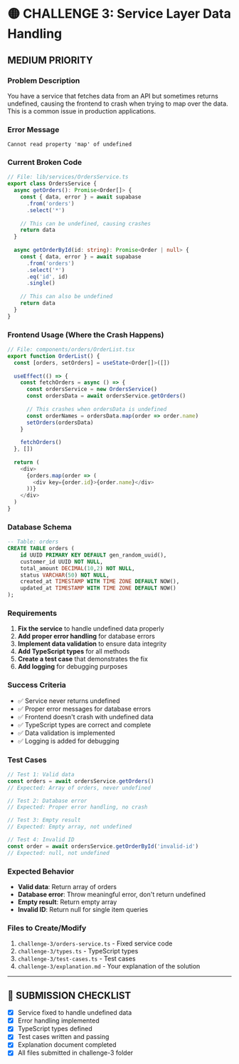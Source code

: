 # 🟡 **CHALLENGE 3: Service Layer Data Handling**
## **MEDIUM PRIORITY**

### **Problem Description**
You have a service that fetches data from an API but sometimes returns undefined, causing the frontend to crash when trying to map over the data. This is a common issue in production applications.

### **Error Message**
```
Cannot read property 'map' of undefined
```

### **Current Broken Code**
```typescript
// File: lib/services/OrdersService.ts
export class OrdersService {
  async getOrders(): Promise<Order[]> {
    const { data, error } = await supabase
      .from('orders')
      .select('*')
    
    // This can be undefined, causing crashes
    return data
  }
  
  async getOrderById(id: string): Promise<Order | null> {
    const { data, error } = await supabase
      .from('orders')
      .select('*')
      .eq('id', id)
      .single()
    
    // This can also be undefined
    return data
  }
}
```

### **Frontend Usage (Where the Crash Happens)**
```typescript
// File: components/orders/OrderList.tsx
export function OrderList() {
  const [orders, setOrders] = useState<Order[]>([])
  
  useEffect(() => {
    const fetchOrders = async () => {
      const ordersService = new OrdersService()
      const ordersData = await ordersService.getOrders()
      
      // This crashes when ordersData is undefined
      const orderNames = ordersData.map(order => order.name)
      setOrders(ordersData)
    }
    
    fetchOrders()
  }, [])
  
  return (
    <div>
      {orders.map(order => (
        <div key={order.id}>{order.name}</div>
      ))}
    </div>
  )
}
```

### **Database Schema**
```sql
-- Table: orders
CREATE TABLE orders (
    id UUID PRIMARY KEY DEFAULT gen_random_uuid(),
    customer_id UUID NOT NULL,
    total_amount DECIMAL(10,2) NOT NULL,
    status VARCHAR(50) NOT NULL,
    created_at TIMESTAMP WITH TIME ZONE DEFAULT NOW(),
    updated_at TIMESTAMP WITH TIME ZONE DEFAULT NOW()
);
```

### **Requirements**
1. **Fix the service** to handle undefined data properly
2. **Add proper error handling** for database errors
3. **Implement data validation** to ensure data integrity
4. **Add TypeScript types** for all methods
5. **Create a test case** that demonstrates the fix
6. **Add logging** for debugging purposes

### **Success Criteria**
- ✅ Service never returns undefined
- ✅ Proper error messages for database errors
- ✅ Frontend doesn't crash with undefined data
- ✅ TypeScript types are correct and complete
- ✅ Data validation is implemented
- ✅ Logging is added for debugging

### **Test Cases**
```typescript
// Test 1: Valid data
const orders = await ordersService.getOrders()
// Expected: Array of orders, never undefined

// Test 2: Database error
// Expected: Proper error handling, no crash

// Test 3: Empty result
// Expected: Empty array, not undefined

// Test 4: Invalid ID
const order = await ordersService.getOrderById('invalid-id')
// Expected: null, not undefined
```

### **Expected Behavior**
- **Valid data**: Return array of orders
- **Database error**: Throw meaningful error, don't return undefined
- **Empty result**: Return empty array
- **Invalid ID**: Return null for single item queries

### **Files to Create/Modify**
1. `challenge-3/orders-service.ts` - Fixed service code
2. `challenge-3/types.ts` - TypeScript types
3. `challenge-3/test-cases.ts` - Test cases
4. `challenge-3/explanation.md` - Your explanation of the solution



---

## 🎯 **SUBMISSION CHECKLIST**
- [x] Service fixed to handle undefined data
- [x] Error handling implemented
- [x] TypeScript types defined
- [x] Test cases written and passing
- [x] Explanation document completed
- [x] All files submitted in challenge-3 folder

